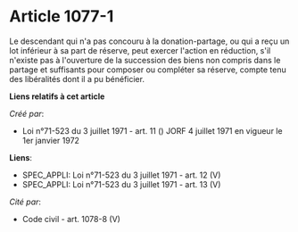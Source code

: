 # Article 1077-1

Le descendant qui n'a pas concouru à la donation-partage, ou qui a reçu un lot inférieur à sa part de réserve, peut exercer
l'action en réduction, s'il n'existe pas à l'ouverture de la succession des biens non compris dans le partage et suffisants
pour composer ou compléter sa réserve, compte tenu des libéralités dont il a pu bénéficier.

**Liens relatifs à cet article**

_Créé par_:

  - Loi n°71-523 du 3 juillet 1971 - art. 11 () JORF 4 juillet 1971 en vigueur le 1er janvier 1972

**Liens**:

  - SPEC_APPLI: Loi n°71-523 du 3 juillet 1971 - art. 12 (V)
  - SPEC_APPLI: Loi n°71-523 du 3 juillet 1971 - art. 13 (V)

_Cité par_:

  - Code civil - art. 1078-8 (V)
